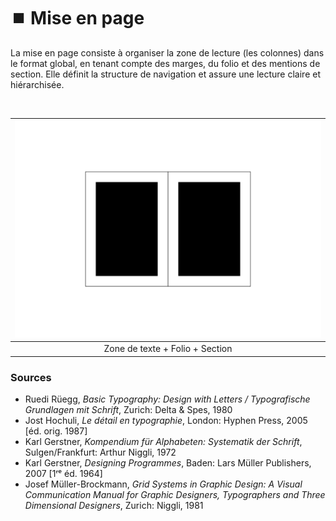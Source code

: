 # ⏹️ Mise en page

La mise en page consiste à organiser la zone de lecture (les colonnes) dans le format global, en tenant compte des marges, du folio et des mentions de section. Elle définit la structure de navigation et assure une lecture claire et hiérarchisée.
  
&nbsp;

|![](links/0-Colonne93.gif) |
|:---:|
| Zone de texte + Folio + Section |

### Sources

- Ruedi Rüegg, *Basic Typography: Design with Letters / Typografische Grundlagen mit Schrift*, Zurich: Delta & Spes, 1980  
- Jost Hochuli, *Le détail en typographie*, London: Hyphen Press, 2005 [éd. orig. 1987]  
- Karl Gerstner, *Kompendium für Alphabeten: Systematik der Schrift*, Sulgen/Frankfurt: Arthur Niggli, 1972  
- Karl Gerstner, *Designing Programmes*, Baden: Lars Müller Publishers, 2007 [1ʳᵉ éd. 1964]  
- Josef Müller-Brockmann, *Grid Systems in Graphic Design: A Visual Communication Manual for Graphic Designers, Typographers and Three Dimensional Designers*, Zurich: Niggli, 1981  

<!-- - **Prénom Nom**  
  *Titre*, 0000 -->

<!-- [^1]: Adrian Frutiger, *Type, Sign, Symbol*, 1980 -->

